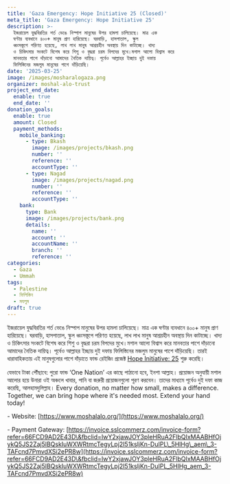 ```yaml
---
title: 'Gaza Emergency: Hope Initiative 25 (Closed)'
meta_title: 'Gaza Emergency: Hope Initiative 25'
description: >-
  ইজরায়েল যুদ্ধবিরতির শর্ত ভেঙে নিস্পাপ মানুষের উপর হামলা চালিয়েছে। মাত্র এক
  ঘণ্টার ব্যবধানে ৪০০+ মানুষ প্রাণ হারিয়েছে। ঘরবাড়ি, হাসপাতাল, স্কুল
  ধ্বংসস্তূপে পরিণত হয়েছে, লাখ লাখ মানুষ আশ্রয়হীন অবস্থায় দিন কাটাচ্ছে। খাদ্য
  ও চিকিৎসার সংকটে বিশেষ করে শিশু ও বৃদ্ধরা চরম বিপদের মুখে।মশাল আলো বিশ্বাস করে
  মানবতার পাশে দাঁড়ানো আমাদের নৈতিক দায়িত্ব। পূর্বেও আল্লাহর ইচ্ছায় দুই দফায়
  ফিলিস্তিনের মজলুম মানুষের পাশে দাঁড়িয়েছি।
date: '2025-03-25'
image: /images/mosharalogaza.png
organizer: moshal-alo-trust
project_end_date:
  enable: true
  end_date: ''
donation_goals:
  enable: true
  amount: Closed
  payment_methods:
    mobile_banking:
      - type: Bkash
        image: /images/projects/bkash.png
        number: ''
        reference: ''
        accountType: ''
      - type: Nagad
        image: /images/projects/nagad.png
        number: ''
        reference: ''
        accountType: ''
    bank:
      type: Bank
      image: /images/projects/bank.png
      details:
        name: ''
        account: ''
        accountName: ''
        branch: ''
        reference: ''
categories:
  - Gaza
  - Ummah
tags:
  - Palestine
  - ফিলিস্তিন
  - মযলুম
draft: true
---
```

ইজরায়েল যুদ্ধবিরতির শর্ত ভেঙে নিস্পাপ মানুষের উপর হামলা চালিয়েছে। মাত্র এক ঘণ্টার ব্যবধানে ৪০০+ মানুষ প্রাণ হারিয়েছে। ঘরবাড়ি, হাসপাতাল, স্কুল ধ্বংসস্তূপে পরিণত হয়েছে, লাখ লাখ মানুষ আশ্রয়হীন অবস্থায় দিন কাটাচ্ছে। খাদ্য ও চিকিৎসার সংকটে বিশেষ করে শিশু ও বৃদ্ধরা চরম বিপদের মুখে।মশাল আলো বিশ্বাস করে মানবতার পাশে দাঁড়ানো আমাদের নৈতিক দায়িত্ব। পূর্বেও আল্লাহর ইচ্ছায় দুই দফায় ফিলিস্তিনের মজলুম মানুষের পাশে দাঁড়িয়েছি। তারই ধারাবাহিকতায় এই মানুষগুলোর পাশে দাঁড়াতে ফান্ড রেইজিং প্রজেক্ট [Hope Initiative: 25](https://www.facebook.com/events/3870300023232014/?__cft__\[0]=AZUQg6DEQwr6KOUWtjic9-DGSES_dXqyoV5XzIEUgc8M-EbnwqncszN2G76ISIdqN0O0JGGXw1jJdtaDE3YuM8haEYbgQE1dis0rPxtxmVuT3yOodj4IF6qbBtmtddJRcvuR6JdIKgOe1GiOSCKKO42tcGR3OmKqyMWM7fDMfPojTFko3zXgv4L-0sKGOWOtE98&__tn__=-UK-R) শুরু করেছি।

যেভাবে টাকা পৌঁছাবে: পুরো ফান্ড ‘One Nation’ এর কাছে পাঠানো হবে, ইনশা আল্লাহ। প্রয়োজন অনুযায়ী মশাল আলোর হয়ে উনারা ওই অঞ্চলে খাবার, পানি বা জরুরী প্রয়োজনগুলো পূরণ করবেন। তাদের মাধ্যমে পূর্বেও দুই দফা কাজ করেছি, আলহামদুলিল্লাহ। Every donation, no matter how small, makes a difference. Together, we can bring hope where it's needed most. Extend your hand today!

\- Website: [https://www.moshalalo.org/](https://www.moshalalo.org/)

\- Payment Gateway: [https://invoice.sslcommerz.com/invoice-form?refer=66FCD9AD2E43D\&fbclid=IwY2xjawJOY3pleHRuA2FlbQIxMAABHfOjykQ5JS2Zaj5lBQskIuWXWRtmcTegyLpj2I51ksljKn-DuIPL\_5HlHg\_aem\_3-TAFcnd7PmvdXSi2ePR8w](https://invoice.sslcommerz.com/invoice-form?refer=66FCD9AD2E43D\&fbclid=IwY2xjawJOY3pleHRuA2FlbQIxMAABHfOjykQ5JS2Zaj5lBQskIuWXWRtmcTegyLpj2I51ksljKn-DuIPL_5HlHg_aem_3-TAFcnd7PmvdXSi2ePR8w)
